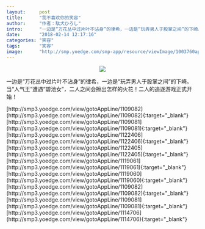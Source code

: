 ```yaml
---
layout:     post
title:      "我不喜欢你的笑容"
author:     "作者：駄犬ひろし"
intro:      "一边是“万花丛中过片叶不沾身”的律希，一边是“玩弄男人于股掌之间”的下崎。当“人气王”遭遇“碧池女”，二人之间会擦出怎样的火花！二人的追逐游戏正式开始！"
date:       "2018-02-14 12:17:16"
categories: "笑容"
tags:       "笑容"
image:      "http://smp.yoedge.com/smp-app/resource/viewImage/1003760appline.png"
---
```

<div style="text-align: center">
<p><img src="http://smp.yoedge.com/smp-app/resource/viewImage/1003760appline.png"/></p>
</div>
<p class="post-meta">
<span>一边是“万花丛中过片叶不沾身”的律希，一边是“玩弄男人于股掌之间”的下崎。当“人气王”遭遇“碧池女”，二人之间会擦出怎样的火花！二人的追逐游戏正式开始！</span>
</p>
[http://smp3.yoedge.com/view/gotoAppLine/1109082](http://smp3.yoedge.com/view/gotoAppLine/1109082){:target="_blank"}
[http://smp3.yoedge.com/view/gotoAppLine/1109081](http://smp3.yoedge.com/view/gotoAppLine/1109081){:target="_blank"}
[http://smp3.yoedge.com/view/gotoAppLine/1122406](http://smp3.yoedge.com/view/gotoAppLine/1122406){:target="_blank"}
[http://smp3.yoedge.com/view/gotoAppLine/1122405](http://smp3.yoedge.com/view/gotoAppLine/1122405){:target="_blank"}
[http://smp3.yoedge.com/view/gotoAppLine/1119061](http://smp3.yoedge.com/view/gotoAppLine/1119061){:target="_blank"}
[http://smp3.yoedge.com/view/gotoAppLine/1119060](http://smp3.yoedge.com/view/gotoAppLine/1119060){:target="_blank"}
[http://smp3.yoedge.com/view/gotoAppLine/1109082](http://smp3.yoedge.com/view/gotoAppLine/1109082){:target="_blank"}
[http://smp3.yoedge.com/view/gotoAppLine/1109081](http://smp3.yoedge.com/view/gotoAppLine/1109081){:target="_blank"}
[http://smp3.yoedge.com/view/gotoAppLine/1114706](http://smp3.yoedge.com/view/gotoAppLine/1114706){:target="_blank"}


